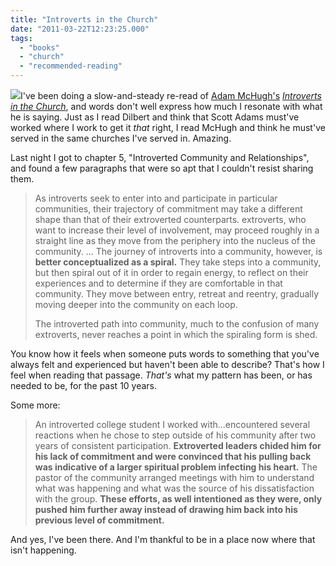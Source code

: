 ```yaml
---
title: "Introverts in the Church"
date: "2011-03-22T12:23:25.000"
tags: 
  - "books"
  - "church"
  - "recommended-reading"
---
```


![](http://ecx.images-amazon.com/images/I/51elAktityL._SL160_.jpg)I've been doing a slow-and-steady re-read of [Adam McHugh's](http://www.introvertedchurch.com/) _[Introverts in the Church](http://www.amazon.com/Introverts-Church-Finding-Extroverted-Culture/dp/0830837027%3FSubscriptionId%3DAKIAIPY5W5ZYJHYH2ALQ%26tag%3Dchrishubbs-20%26linkCode%3Dxm2%26camp%3D2025%26creative%3D165953%26creativeASIN%3D0830837027)_, and words don't well express how much I resonate with what he is saying. Just as I read Dilbert and think that Scott Adams must've worked where I work to get it _that_ right, I read McHugh and think he must've served in the same churches I've served in. Amazing.

Last night I got to chapter 5, "Introverted Community and Relationships", and found a few paragraphs that were so apt that I couldn't resist sharing them.

> As introverts seek to enter into and participate in particular communities, their trajectory of commitment may take a different shape than that of their extroverted counterparts. extroverts, who want to increase their level of involvement, may proceed roughly in a straight line as they move from the periphery into the nucleus of the community. ... The journey of introverts into a community, however, is **better conceptualized as a spiral.** They take steps into a community, but then spiral out of it in order to regain energy, to reflect on their experiences and to determine if they are comfortable in that community. They move between entry, retreat and reentry, gradually moving deeper into the community on each loop.
> 
> The introverted path into community, much to the confusion of many extroverts, never reaches a point in which the spiraling form is shed.

You know how it feels when someone puts words to something that you've always felt and experienced but haven't been able to describe? That's how I feel when reading that passage. _That's_ what my pattern has been, or has needed to be, for the past 10 years.

Some more:

> An introverted college student I worked with...encountered several reactions when he chose to step outside of his community after two years of consistent participation. **Extroverted leaders chided him for his lack of commitment and were convinced that his pulling back was indicative of a larger spiritual problem infecting his heart.** The pastor of the community arranged meetings with him to understand what was happening and what was the source of his dissatisfaction with the group. **These efforts, as well intentioned as they were, only pushed him further away instead of drawing him back into his previous level of commitment.**

And yes, I've been there. And I'm thankful to be in a place now where that isn't happening.

